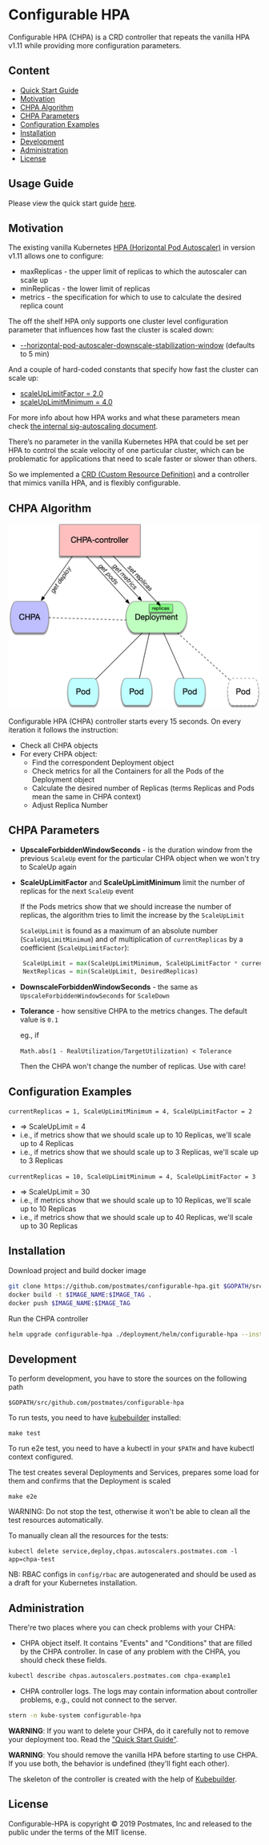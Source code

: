 # Configurable HPA

Configurable HPA (CHPA) is a CRD controller that repeats the vanilla HPA v1.11 while providing more configuration parameters.

## Content

  - [Quick Start Guide](#quick-start-guide)
  - [Motivation](#motivation)
  - [CHPA Algorithm](#chpa-algorithm)
  - [CHPA Parameters](#chpa-parameters)
  - [Configuration Examples](#configuration-examples)
  - [Installation](#installation)
  - [Development](#development)
  - [Administration](#administration)
  - [License](#license)

## Usage Guide

Please view the quick start guide [here](QuickStartGuide.md).

## Motivation

The existing vanilla Kubernetes [HPA (Horizontal Pod Autoscaler)](https://kubernetes.io/docs/tasks/run-application/horizontal-pod-autoscale/) in version v1.11 allows one to configure:

- maxReplicas - the upper limit of replicas to which the autoscaler can scale up
- minReplicas - the lower limit of replicas
- metrics - the specification for which to use to calculate the desired replica count

The off the shelf HPA only supports one cluster level configuration parameter that influences how fast the cluster is scaled down:

- [--horizontal-pod-autoscaler-downscale-stabilization-window](https://kubernetes.io/docs/tasks/run-application/horizontal-pod-autoscale/#algorithm-details)   (defaults to 5 min)

And a couple of hard-coded constants that specify how fast the cluster can scale up:

- [scaleUpLimitFactor = 2.0](https://github.com/kubernetes/kubernetes/blob/7ba79c31838632fa535f9aaab516276c2160a09d/pkg/controller/podautoscaler/horizontal.go#L55)
- [scaleUpLimitMinimum = 4.0](https://github.com/kubernetes/kubernetes/blob/7ba79c31838632fa535f9aaab516276c2160a09d/pkg/controller/podautoscaler/horizontal.go#L56)

For more info about how HPA works and what these parameters mean check [the internal sig-autoscaling document](https://docs.google.com/document/d/1Gy90Rbjazq3yYEUL-5cvoVBgxpzcJC9vcfhAkkhMINs/edit#).

There’s no parameter in the vanilla Kubernetes HPA that could be set per HPA to control the scale velocity of one particular cluster, which can be problematic for applications that need to scale faster or slower than others.

So we implemented a [CRD (Custom Resource Definition)](https://kubernetes.io/docs/concepts/extend-kubernetes/api-extension/custom-resources/#customresourcedefinitions)
and a controller that mimics vanilla HPA, and is flexibly configurable.

## CHPA Algorithm

![CHPA Diagram](img/CHPA.png)

Configurable HPA (CHPA) controller starts every 15 seconds. On every iteration it follows the instruction:

- Check all CHPA objects
- For every CHPA object:
  - Find the correspondent Deployment object
  - Check metrics for all the Containers for all the Pods of the Deployment object
  - Calculate the desired number of Replicas (terms Replicas and Pods mean the same in CHPA context)
  - Adjust Replica Number

## CHPA Parameters

- **UpscaleForbiddenWindowSeconds** - is the duration window from the previous `ScaleUp` event
    for the particular CHPA object when we won't try to ScaleUp again
- **ScaleUpLimitFactor** and **ScaleUpLimitMinimum** limit the number of replicas for the next `ScaleUp` event

    If the Pods metrics show that we should increase the number of replicas,
    the algorithm tries to limit the increase by the `ScaleUpLimit`

    `ScaleUpLimit` is found as a maximum of an absolute number (`ScaleUpLimitMinimum`) and
    of multiplication of `currentReplicas` by a coefficient (`ScaleUpLimitFactor`):

```python
    ScaleUpLimit = max(ScaleUpLimitMinimum, ScaleUpLimitFactor * currentReplicas)
    NextReplicas = min(ScaleUpLimit, DesiredReplicas)
```

- **DownscaleForbiddenWindowSeconds** - the same as `UpscaleForbiddenWindowSeconds`  for `ScaleDown`
- **Tolerance** - how sensitive CHPA to the metrics changes. The default value is `0.1`

    eg., if

    `Math.abs(1 - RealUtilization/TargetUtilization) < Tolerance`

    Then the CHPA won't change the number of replicas.
    Use with care!

## Configuration Examples

`currentReplicas = 1, ScaleUpLimitMinimum = 4, ScaleUpLimitFactor = 2`

- => ScaleUpLimit = 4
- i.e., if metrics show that we should scale up to 10 Replicas, we'll scale up to 4 Replicas
- i.e., if metrics show that we should scale up to 3 Replicas, we'll scale up to 3 Replicas

`currentReplicas = 10, ScaleUpLimitMinimum = 4, ScaleUpLimitFactor = 3`

- => ScaleUpLimit = 30
- i.e., if metrics show that we should scale up to 10 Replicas, we'll scale up to 10 Replicas
- i.e., if metrics show that we should scale up to 40 Replicas, we'll scale up to 30 Replicas

## Installation

Download project and build docker image

```bash
git clone https://github.com/postmates/configurable-hpa.git $GOPATH/src/github.com/postmates/configurable-hpa
docker build -t $IMAGE_NAME:$IMAGE_TAG .
docker push $IMAGE_NAME:$IMAGE_TAG
```

Run the CHPA controller

```bash
helm upgrade configurable-hpa ./deployment/helm/configurable-hpa --install --set image.name=$IMAGE_NAME,image.tag=$IMAGE_TAG
```

## Development

To perform development, you have to store the sources on the following path

    $GOPATH/src/github.com/postmates/configurable-hpa

To run tests, you need to have [kubebuilder](https://book.kubebuilder.io/) installed:

    make test

To run e2e test, you need to have a kubectl in your `$PATH` and have kubectl context configured.

The test creates several Deployments and Services, prepares some load for them and confirms that the Deployment is scaled

    make e2e

WARNING: Do not stop the test, otherwise it won't be able to clean all the test resources automatically.

To manually clean all the resources for the tests:

    kubectl delete service,deploy,chpas.autoscalers.postmates.com -l app=chpa-test

NB: RBAC configs in `config/rbac` are autogenerated and should be used as a draft for your Kubernetes installation.

## Administration

There're two places where you can check problems with your CHPA:

- CHPA object itself. It contains "Events" and "Conditions" that are filled by the CHPA controller. In case of any problem with the CHPA, you should check these fields.

```bash
kubectl describe chpas.autoscalers.postmates.com chpa-example1
```

- CHPA controller logs. The logs may contain information about controller problems, e.g., could not connect to the server.

```bash
stern -n kube-system configurable-hpa
```


**WARNING**: If you want to delete your CHPA, do it carefully not to remove your deployment too. Read the ["Quick Start Guide"](QuickStartGuide.md).

**WARNING**: You should remove the vanilla HPA before starting to use CHPA. If you use both, the behavior is undefined (they'll fight each other).

The skeleton of the controller is created with the help of [Kubebuilder](https://github.com/kubernetes-sigs/kubebuilder).

## License

Configurable-HPA is copyright © 2019 Postmates, Inc and released to the public under the terms of the MIT license.
